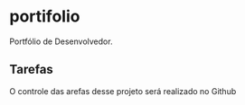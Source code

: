 # portifolio

Portfólio de Desenvolvedor.

## Tarefas

O controle das arefas desse projeto será realizado no Github
